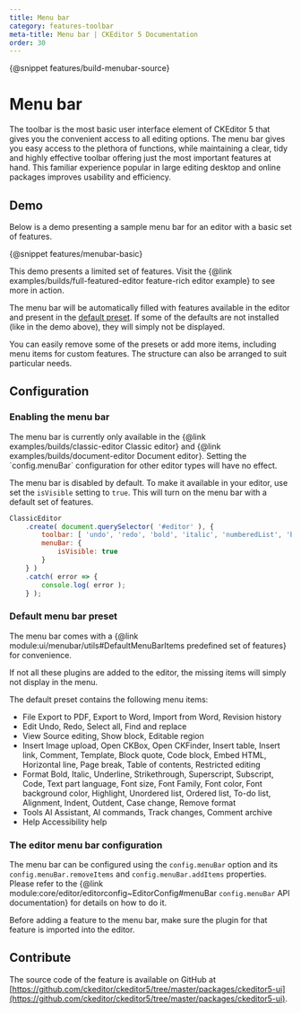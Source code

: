 ```yaml
---
title: Menu bar
category: features-toolbar
meta-title: Menu bar | CKEditor 5 Documentation
order: 30
---
```

{@snippet features/build-menubar-source}

# Menu bar

The toolbar is the most basic user interface element of CKEditor&nbsp;5 that gives you the convenient access to all editing options. The menu bar gives you easy access to the plethora of functions, while maintaining a clear, tidy and highly effective toolbar offering just the most important features at hand. This familiar experience popular in large editing desktop and online packages improves usability and efficiency.

## Demo

Below is a demo presenting a sample menu bar for an editor with a basic set of features.

{@snippet features/menubar-basic}

<info-box info>
	This demo presents a limited set of features. Visit the {@link examples/builds/full-featured-editor feature-rich editor example} to see more in action.
</info-box>

The menu bar will be automatically filled with features available in the editor and present in the [default preset](#default-menu-bar-preset). If some of the defaults are not installed (like in the demo above), they will simply not be displayed.

You can easily remove some of the presets or add more items, including menu items for custom features. The structure can also be arranged to suit particular needs.

## Configuration

### Enabling the menu bar

<info-box>
	The menu bar is currently only available in the {@link examples/builds/classic-editor Classic editor} and {@link examples/builds/document-editor Document editor}. Setting the `config.menuBar` configuration for other editor types will have no effect.
</info-box>

The menu bar is disabled by default. To make it available in your editor, use set the `isVisible` setting to `true`. This will turn on the menu bar with a default set of features.

```js
ClassicEditor
	.create( document.querySelector( '#editor' ), {
		toolbar: [ 'undo', 'redo', 'bold', 'italic', 'numberedList', 'bulletedList' ],
		menuBar: {
			isVisible: true
		}
	} )
	.catch( error => {
		console.log( error );
	} );
```

### Default menu bar preset

The menu bar comes with a {@link module:ui/menubar/utils#DefaultMenuBarItems predefined set of features} for convenience.

<info-box>
	If not all these plugins are added to the editor, the missing items will simply not display in the menu.
</info-box>

The default preset contains the following menu items:

* File
Export to PDF, Export to Word, Import from Word, Revision history
* Edit
Undo, Redo, Select all, Find and replace
* View
Source editing, Show block, Editable region
* Insert
Image upload, Open CKBox, Open CKFinder, Insert table, Insert link, Comment, Template, Block quote, Code block, Embed HTML, Horizontal line, Page break, Table of contents, Restricted editing
* Format
Bold, Italic, Underline, Strikethrough, Superscript, Subscript, Code, Text part language, Font size, Font Family, Font color, Font background color, Highlight, Unordered list, Ordered list, To-do list, Alignment, Indent, Outdent, Case change, Remove format
* Tools
AI Assistant, AI commands, Track changes, Comment archive
* Help
Accessibility help

<!-- We may decide to rewrite the API instructions into this guide -->
### The editor menu bar configuration

The menu bar can be configured using the `config.menuBar` option and its `config.menuBar.removeItems` and `config.menuBar.addItems` properties. Please refer to the {@link module:core/editor/editorconfig~EditorConfig#menuBar `config.menuBar` API documentation} for details on how to do it.

<info-box warning>
	Before adding a feature to the menu bar, make sure the plugin for that feature is imported into the editor.
</info-box>

<!-- 
## Common API

The menu bar feature registers the followings components:
-->

## Contribute

The source code of the feature is available on GitHub at [https://github.com/ckeditor/ckeditor5/tree/master/packages/ckeditor5-ui](https://github.com/ckeditor/ckeditor5/tree/master/packages/ckeditor5-ui).
